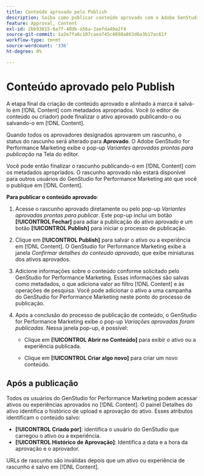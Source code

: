 ```yaml
---
title: Conteúdo aprovado pelo Publish
description: Saiba como publicar conteúdo aprovado com o Adobe GenStudio for Performance Marketing.
feature: Approval, Content
exl-id: 2bb93815-8a7f-40db-a56a-2aefda40a2f4
source-git-commit: 1a2e7fa6c107caea745c4898a863d6a3b17ac61f
workflow-type: tm+mt
source-wordcount: '336'
ht-degree: 0%

---
```


# Conteúdo aprovado pelo Publish

A etapa final da criação de conteúdo aprovado e alinhado à marca é salvá-lo em [!DNL Content] com metadados apropriados. Você (o editor de conteúdo ou criador) pode finalizar o ativo aprovado publicando-o ou salvando-o em [!DNL Content].

Quando todos os aprovadores designados aprovarem um rascunho, o status do rascunho será alterado para **Aprovado**. O Adobe GenStudio for Performance Marketing exibe o pop-up _Variantes aprovadas prontas para publicação_ na Tela do editor.

Você pode então finalizar o rascunho publicando-o em [!DNL Content] com os metadados apropriados. O rascunho aprovado não estará disponível para outros usuários do GenStudio for Performance Marketing até que você o publique em [!DNL Content].

**Para publicar o conteúdo aprovado**:

1. Acesse o rascunho aprovado diretamente ou pelo pop-up _Variantes aprovadas prontas para publicar_. Este pop-up inclui um botão **[!UICONTROL Fechar]** para adiar a publicação do ativo aprovado e um botão **[!UICONTROL Publish]** para iniciar o processo de publicação.

1. Clique em **[!UICONTROL Publish]** para salvar o ativo ou a experiência em [!DNL Content]. O GenStudio for Performance Marketing exibe a janela _Confirmar detalhes do conteúdo aprovado_, que exibe miniaturas dos ativos aprovados.

1. Adicione informações sobre o conteúdo conforme solicitado pelo GenStudio for Performance Marketing. Essas informações são salvas como metadados, o que adiciona valor ao filtro [!DNL Content] e às operações de pesquisa. Você pode adicionar o ativo a uma campanha do GenStudio for Performance Marketing neste ponto do processo de publicação.

1. Após a conclusão do processo de publicação de conteúdo, o GenStudio for Performance Marketing exibe o pop-up _Variações aprovadas foram publicadas_. Nessa janela pop-up, é possível:

   * Clique em **[!UICONTROL Abrir no Conteúdo]** para exibir o ativo ou a experiência publicada.

   * Clique em **[!UICONTROL Criar algo novo]** para criar um novo conteúdo.

## Após a publicação

Todos os usuários do GenStudio for Performance Marketing podem acessar ativos ou experiências aprovados no [!DNL Content]. O painel Detalhes do ativo identifica o histórico de upload e aprovação do ativo. Esses atributos identificam o conteúdo salvo:

* **[!UICONTROL Criado por]**: identifica o usuário do GenStudio que carregou o ativo ou a experiência.
* **[!UICONTROL Histórico de Aprovação]**: Identifica a data e a hora da aprovação e o aprovador.

URLs de rascunho são inválidas depois que um ativo ou experiência de rascunho é salvo em [!DNL Content].
